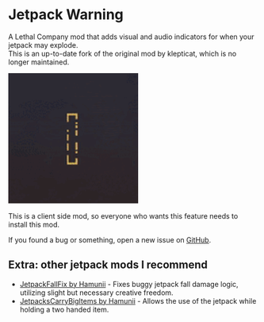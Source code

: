 # Jetpack Warning

A Lethal Company mod that adds visual and audio indicators for when your jetpack may explode.  
This is an up-to-date fork of the original mod by klepticat, which is no longer maintained.

![warning meter example](https://github.com/Hamunii/JetpackWarning/raw/main/assets/example.gif)

This is a client side mod, so everyone who wants this feature needs to install this mod.

If you found a bug or something, open a new issue on [GitHub](https://github.com/Hamunii/JetpackWarning/issues).

## Extra: other jetpack mods I recommend
- [JetpackFallFix by Hamunii](https://thunderstore.io/c/lethal-company/p/Hamunii/JetpackFallFix/) - Fixes buggy jetpack fall damage logic, utilizing slight but necessary creative freedom.
- [JetpacksCarryBigItems by Hamunii](https://thunderstore.io/c/lethal-company/p/Hamunii/JetpacksCarryBigItems/) - Allows the use of the jetpack while holding a two handed item.